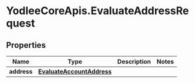 # YodleeCoreApis.EvaluateAddressRequest

## Properties
Name | Type | Description | Notes
------------ | ------------- | ------------- | -------------
**address** | [**EvaluateAccountAddress**](EvaluateAccountAddress.md) |  | 
